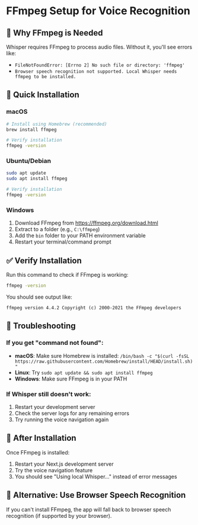 # FFmpeg Setup for Voice Recognition

## 🎤 Why FFmpeg is Needed

Whisper requires FFmpeg to process audio files. Without it, you'll see errors like:
- `FileNotFoundError: [Errno 2] No such file or directory: 'ffmpeg'`
- `Browser speech recognition not supported. Local Whisper needs ffmpeg to be installed.`

## 🚀 Quick Installation

### macOS
```bash
# Install using Homebrew (recommended)
brew install ffmpeg

# Verify installation
ffmpeg -version
```

### Ubuntu/Debian
```bash
sudo apt update
sudo apt install ffmpeg

# Verify installation
ffmpeg -version
```

### Windows
1. Download FFmpeg from https://ffmpeg.org/download.html
2. Extract to a folder (e.g., `C:\ffmpeg`)
3. Add the `bin` folder to your PATH environment variable
4. Restart your terminal/command prompt

## ✅ Verify Installation

Run this command to check if FFmpeg is working:
```bash
ffmpeg -version
```

You should see output like:
```
ffmpeg version 4.4.2 Copyright (c) 2000-2021 the FFmpeg developers
```

## 🔧 Troubleshooting

### If you get "command not found":
- **macOS**: Make sure Homebrew is installed: `/bin/bash -c "$(curl -fsSL https://raw.githubusercontent.com/Homebrew/install/HEAD/install.sh)"`
- **Linux**: Try `sudo apt update && sudo apt install ffmpeg`
- **Windows**: Make sure FFmpeg is in your PATH

### If Whisper still doesn't work:
1. Restart your development server
2. Check the server logs for any remaining errors
3. Try running the voice navigation again

## 🎯 After Installation

Once FFmpeg is installed:
1. Restart your Next.js development server
2. Try the voice navigation feature
3. You should see "Using local Whisper..." instead of error messages

## 📝 Alternative: Use Browser Speech Recognition

If you can't install FFmpeg, the app will fall back to browser speech recognition (if supported by your browser).

